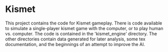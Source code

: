 # Kismet

This project contains the code for Kismet gameplay. 
There is code available to simulate a single-player
kismet game with the computer, or to play human vs. 
computer. The code is contained in the 'kismet_engine'
directory. The other directories contain data generated for 
later analysis, some tex documentation, and the beginnings 
of an attempt to improve the AI.
